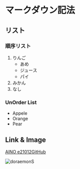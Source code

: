 # マークダウン記法

## リスト

### 順序リスト

1. りんご
    - あめ
    - ジュース
    - パイ
1. みかん
1. なし

### UnOrder List

- Appele
- Orange
- Pear

## Link & Image

[AINO  e21012GitHub](https://github.com/e21012)

![doraemonS](https://live.staticflickr.com/3815/13442164694_2168592e91_b.jpg)